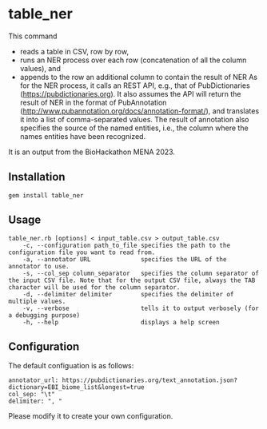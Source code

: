 # table_ner

This command
- reads a table in CSV, row by row,
- runs an NER process over each row (concatenation of all the column values), and
- appends to the row an additional column to contain the result of NER
As for the NER process, it calls an REST API, e.g., that of PubDictionaries (https://pubdictionaries.org).
It also assumes the API will return the result of NER in the format of PubAnnotation (http://www.pubannotation.org/docs/annotation-format/), and translates it into a list of comma-separated values. The result of annotation also specifies the source of the named entities, i.e., the column where the names entities have been recognized.

It is an output from the BioHackathon MENA 2023.

## Installation

    gem install table_ner

## Usage

```
table_ner.rb [options] < input_table.csv > output_table.csv
    -c, --configuration path_to_file specifies the path to the configuration file you want to read from.
    -a, --annotator URL              specifies the URL of the annotator to use.
    -s, --col_sep column_separator   specifies the column separator of the input CSV file. Note that for the output CSV file, always the TAB character will be used for the column separator.
    -d, --delimiter delimiter        specifies the delimiter of multiple values.
    -v, --verbose                    tells it to output verbosely (for a debugging purpose)
    -h, --help                       displays a help screen
```

## Configuration

The default configuation is as follows:
```
annotator_url: https://pubdictionaries.org/text_annotation.json?dictionary=EBI_biome_list&longest=true
col_sep: "\t"
delimiter: ", "
```
Please modify it to create your own configuration.
